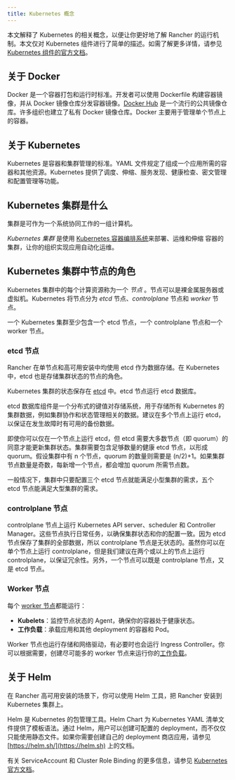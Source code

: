 ```yaml
---
title: Kubernetes 概念
---
```


本文解释了 Kubernetes 的相关概念，以便让你更好地了解 Rancher 的运行机制。本文仅对 Kubernetes 组件进行了简单的描述。如需了解更多详情，请参见 [Kubernetes 组件的官方文档](https://kubernetes.io/docs/concepts/overview/components/)。

## 关于 Docker

Docker 是一个容器打包和运行时标准。开发者可以使用 Dockerfile 构建容器镜像，并从 Docker 镜像仓库分发容器镜像。[Docker Hub](https://hub.docker.com) 是一个流行的公共镜像仓库。许多组织也建立了私有 Docker 镜像仓库。Docker 主要用于管理单个节点上的容器。

## 关于 Kubernetes

Kubernetes 是容器和集群管理的标准。YAML 文件规定了组成一个应用所需的容器和其他资源。Kubernetes 提供了调度、伸缩、服务发现、健康检查、密文管理和配置管理等功能。

## Kubernetes 集群是什么

集群是可作为一个系统协同工作的一组计算机。

_Kubernetes 集群_ 是使用 [Kubernetes 容器编排系统](https://kubernetes.io/)来部署、运维和伸缩 容器的集群，让你的组织实现应用自动化运维。

## Kubernetes 集群中节点的角色

Kubernetes 集群中的每个计算资源称为一个 _节点_ 。节点可以是裸金属服务器或虚拟机。Kubernetes 将节点分为 _etcd_ 节点、_controlplane_ 节点和 _worker_ 节点。

一个 Kubernetes 集群至少包含一个 etcd 节点，一个 controlplane 节点和一个 worker 节点。

### etcd 节点

Rancher 在单节点和高可用安装中均使用 etcd 作为数据存储。在 Kubernetes 中，etcd 也是存储集群状态的节点的角色。

Kubernetes 集群的状态保存在 [etcd](https://kubernetes.io/docs/concepts/overview/components/#etcd) 中。etcd 节点运行 etcd 数据库。

etcd 数据库组件是一个分布式的键值对存储系统，用于存储所有 Kubernetes 的集群数据，例如集群协作和状态管理相关的数据。建议在多个节点上运行 etcd，以保证在发生故障时有可用的备份数据。

即使你可以仅在一个节点上运行 etcd，但 etcd 需要大多数节点（即 quorum）的同意才能更新集群状态。集群需要包含足够数量的健康 etcd 节点，以形成 quorum。假设集群中有 n 个节点，quorum 的数量则需要是 (n/2)+1。如果集群节点数量是奇数，每新增一个节点，都会增加 quorum 所需节点数。

一般情况下，集群中只要配置三个 etcd 节点就能满足小型集群的需求，五个 etcd 节点能满足大型集群的需求。

### controlplane 节点

controlplane 节点上运行 Kubernetes API server、scheduler 和 Controller Manager。这些节点执行日常任务，以确保集群状态和你的配置一致。因为 etcd 节点保存了集群的全部数据，所以 controlplane 节点是无状态的。虽然你可以在单个节点上运行 controlplane，但是我们建议在两个或以上的节点上运行 controlplane，以保证冗余性。另外，一个节点可以既是 controlplane 节点，又是 etcd 节点。

### Worker 节点

每个 [worker 节点](https://kubernetes.io/docs/concepts/architecture/nodes/)都能运行：

- **Kubelets**：监控节点状态的 Agent，确保你的容器处于健康状态。
- **工作负载**：承载应用和其他 deployment 的容器和 Pod。

Worker 节点也运行存储和网络驱动，有必要时也会运行 Ingress Controller。你可以根据需要，创建尽可能多的 worker 节点来运行你的[工作负载](../how-to-guides/new-user-guides/kubernetes-resources-setup/workloads-and-pods/workloads-and-pods.md)。

## 关于 Helm

在 Rancher 高可用安装的场景下，你可以使用 Helm 工具，把 Rancher 安装到 Kubernetes 集群上。

Helm 是 Kubernetes 的包管理工具。Helm Chart 为 Kubernetes YAML 清单文件提供了模板语法。通过 Helm，用户可以创建可配置的 deployment，而不仅仅只能使用静态文件。如果你需要创建自己的 deployment 商店应用，请参见 [https://helm.sh/](https://helm.sh) 上的文档。

有关 ServiceAccount 和 Cluster Role Binding 的更多信息，请参见 [Kubernetes 官方文档](https://kubernetes.io/docs/reference/access-authn-authz/rbac/)。
